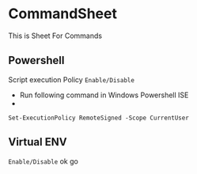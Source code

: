 # CommandSheet
This is Sheet For Commands
## Powershell
Script execution Policy `Enable/Disable` 
* Run following command in Windows Powershell ISE
* 
```Set-ExecutionPolicy RemoteSigned -Scope CurrentUser```

## Virtual ENV
 `Enable/Disable` ok go

